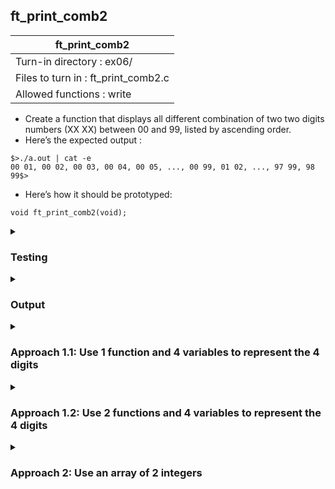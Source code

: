 ## ft_print_comb2

|               ft_print_comb2        |
|---------------------------------|
| Turn-in directory : ex06/       |
| Files to turn in : ft_print_comb2.c |
| Allowed functions : write       |
- Create a function that displays all different combination of two two digits numbers
(XX XX) between 00 and 99, listed by ascending order.
- Here’s the expected output :
```
$>./a.out | cat -e
00 01, 00 02, 00 03, 00 04, 00 05, ..., 00 99, 01 02, ..., 97 99, 98 99$>
```
- Here’s how it should be prototyped:
```
void ft_print_comb2(void);
```

<details>
<summary><h3>Testing</h3></summary>
<pre><code> int	main(void)
{
	ft_print_comb2();
	return (0);
} </code></pre>

See [testing file](main.c)
</details>

<details>
<summary><h3>Output</h3></summary>

This is a shortened version of the output (The full output is 34,648 characters)
<pre><code>00 01, 00 02, 00 03, 00 04, 00 05, 00 06, 00 07, 00 08, 00 09, 00 10, 00 11, 00 12, 00 13, 00 14, 00 15, 00 16, 00 17, 00 18, 00 19, 00 20, 00 21, 00 22, 00 23, 00 24, 00 25, 00 26, 00 27, 00 28, 00 29, 00 30, 00 31, 00 32, 00 33, 00 34, 00 35, 00 36, 00 37, 00 38, 00 39, 00 40, 00 41, 00 42, 00 43, 00 44, 00 45, 00 46, 00 47, 00 48, 00 49, 00 50, 00 51, 00 52, 00 53, 00 54, 00 55, 00 56, 00 57, 00 58, 00 59, 00 60, 00 61, 00 62, 00 63, 00 64, 00 65, 00 66, 00 67, 00 68, 00 69, 00 70, 00 71, 00 72, 00 73, 00 74, 00 75, 00 76, 00 77, 00 78, 00 79, 00 80, 00 81, 00 82, 00 83, 00 84, 00 85, 00 86, 00 87, 00 88, 00 89, 00 90, 00 91, 00 92, 00 93, 00 94, 00 95, 00 96, 00 97, 00 98, 00 99, 01 02, 01 03, 01 04, 01 05, 01 06, ... , 95 96, 95 97, 95 98, 95 99, 96 97, 96 98, 96 99, 97 98, 97 99, 98 99</code></pre>

Note that <code>00 99</code> is followed by <code>01 02</code>. In other words, <code>01 00</code> is skipped because <code>00</code> is less than <code>01</code> and <code>01 01</code> is skipped since the 2-digit combinations are the same. As the first 2-digit combination 'increases', there will be fewer possible combinations for the second 2-digit combination, such that by the time the first 2-digit combination is <code>98</code>, there is only one possible combination for the second 2-digit combination (i.e., <code>99</code> to make <code>98 99</code>)
</details>

<details>
<summary><h3><b>Approach 1.1: Use 1 function and 4 variables to represent the 4 digits</b></h3></summary>
This <a href=ft_print_comb2_v1_1.c>answer</a> uses the same approach as was used for <a href=../05_ft_print_comb/ft_print_comb.c>ft_print_comb</a>. In other words, it uses 4 variables to represent each of the 4 digits and 4 <code>while</code> loops to go through each of their values. 

A key thing to note is that we don't use the last combination of digits (i.e., <code>98 99</code>) to set the <code>while</code> loop conditions. This is unlike <a href=../05_ft_print_comb/ft_print_comb.c>ft_print_comb</a> where we had used the last combination of <code>789</code> to set the conditions. Here, if we had used the following (i.e., only allow <code>a2</code> to go up to 8), we would not be able to get combinations like <code>09 10</code>. 
<pre><code>a1 = 47;
while (++a1 <= 57)
	a2 = 47;
	while (++a2 <= 56)
		b1 = 47; 
		while (++b1 <= 57)
			b2 = 47; 
			while (++b2 <= 57)
</code></pre>

As a result, we rely on a big <code>if</code> statement to make sure that the 2-digit combinations differ from each other (i.e., <code>(a1 != b1 || a2 != b2)</code>) and that the second 2-digit combination is lower than the first (i.e., <code>((a1 < b1) || ((a1 == b1) && (a2 < b2)))</code>). When these conditions are not met, the loops moves onto the next values and does not print combinations like <code>00 00</code>, <code>10 01</code>, or <code>01 00</code>.

To keep this code succinct, a few tricks were used: 
- Since the <code>if</code> statement only has one command, we omit the curly braces for it, saving two lines 
- Instead of using a line for each while loop to increment the variable at the end of the <code>write</code> commands, we increment the variables in the <code>while</code> loop <i>before</i> they are used. Because of this, we have to take care when initialising the variables. We would typically initialise the variables at <code>'0'</code> or <code>48</code> so that this value is used for the first loop. Since we are incrementing the values before they are used in the first loop, we should initialise them at <code>47</code> instead. Given this, I prefer to use the ASCII numbers. Instead of ASCII numbers, the code would have to use <code>'\\'</code> (ASCII number 47):
<pre><code>a1 = '\';
while (++a1 <= '9')
+++
	a2 = '\';
	while (++a2 <= '9')
	...
		b1 = '\';
		while (++b1 <= '9')
		...
			b2 = '\';
			while (++b2 <= '9')
			... </code></pre>


Despite the above efforts, the function remains over 25 lines long and thus not in line with The Norme. <a href=ft_print_comb2_v1_2.c>Approach 1.2</a> uses 2 functions to overcome this issue. 

</details>

<details>
<summary><h3><b>Approach 1.2: Use 2 functions and 4 variables to represent the 4 digits</b></h3></summary>
This <a href=ft_print_comb2_v1_2.c>answer</a> splits the code in <a href=ft_print_comb2_v1_1.c>Approach 1.1</a> into two functions. 

Specifically, the commands to write the digits are delegated to the <code>ft_write_it_all</code> function. This is simply done by copying and pasting the necessary codes into the new function and making sure that all the ingredients needed in the new function are specified (i.e., the 4 variables representing the 4 digits).

When creating such helper functions, I personally find it easier to think about how the function will be used (What information does it need? Do I need it to return something for something else in the code to work?) and first come up with: <code>ft_write_it_all(a1, a2, b1, b2);</code>. Thereafter, I declare it as follows: <code>void	ft_write_it_all(char a1, char a2, char b1, char b2)</code> and begin writing the commands within <code>ft_write_it_all</code>.

</details>

<details>
<summary><h3><b>Approach 2: Use an array of 2 integers</b></h3></summary>
This <a href=ft_print_comb2_v2.c>approach</a> uses an array to 'hold' all the variables needed for the task. An array is suitable since the variables we need are of the same data type (either <code>char</code> or <code>int</code>). 

While we can use an array to hold the 4 digits, I chose to hold two integers within the array. For instance, for the last combination of numbers (<code>98 99</code>), <code>array[0]</code> will hold <code>98</code> and <code>array[1]</code> will hold <code>99</code>. As a result, the <code>while</code> loop conditions can simply be set according to the last combination (<code>98 99</code>). Also, the <code>if</code> statement comparing the two 2-digit combinations is more intuitive.
<pre><code>40	while (++array[0] <= 98)
41	{
...
43		while (++array[1] <= 99)
44		{
45			if (array[0] < array[1])</code></pre>

The logic of the <code>while</code> loops in <code>ft_print_comb2</code> is for the first number to loop from 0 to 98 and the second number to loop from 1 to 99. Since I've chosen to increment the value before it is used in the <code>while</code> loop condition, the first number (array[0]) is initialised at -1. The second number would typically be initialised at <code>array[1] = array[0] + 1</code>, but given the way the incrementing has been set up, it is now simply <code>array[1] = array[0]</code>. 

The code would look as follows if I had incremented inside the <code>while</code> loops:
<pre><code>array[0] = 0; 
while (array[0] <= 98)
{
	array[1] = array[0] + 1;
	while (array[1] <= 99>)
	{
		...
		array[1]++;
	}
	array[0]++;	
}</code></pre> 

We use <code>ft_print_nb</code> to write these numbers. Let's start first with numbers that of a single digit (i.e., those less than 10):
<pre><code>29	write(1, "0", 1);
30	nb += 48;
31	write(1, &nb, 1); </code></pre>
Here, we first remember to print '0' in front of the actual number. We also add 48 to the number to get to the actual character. For instance, if the <code>nb</code> was 1, trying to display nb as it is will cause the <code>write</code> command to refer to "Start of Heading", a non-printable character with the ASCII value of 1. Instead, we want to print <code>'1'</code> which has an ASCII value of 49. Therefore, we add 48 to <code>nb</code> before printing it.

Now, for numbers greater than 9, we print the first digit separately to the second digit:
<pre><code>22	a = nb / 10 + 48;
23	b = nb % 10 + 48;
24	write(1, &a, 1);
25	write(1, &b, 1); </code></pre>

To get the first digit, we divide the number by 10. If the number was 42, dividing it by 10 will give us 4. It won't give us 4.2 because we are dealing purely with integers here: since the dividend and the divisor are integers, the quotient (i.e., the result) will also be an integer. As before, we add 48 to the result so that we print the character (e.g., <code>'4'</code>).

To get the second digit, we use the modulo operator. If the number was 42, 42 modulo 10 will give us 2 (i.e., the remainder after we divide 42 by 10). We add 48 to this result and viola, we get <code>'2'</code>.

</details>
